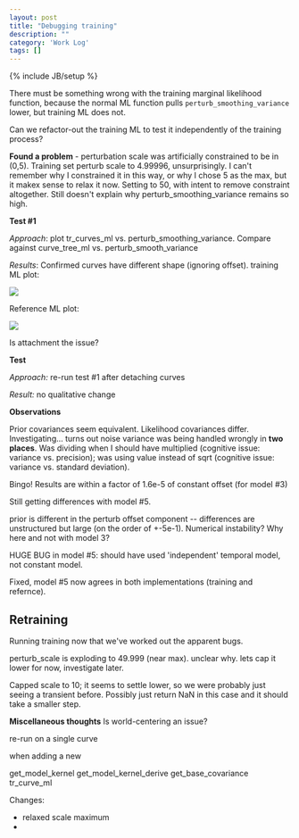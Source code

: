```yaml
---
layout: post
title: "Debugging training"
description: ""
category: 'Work Log'
tags: []
---
```

{% include JB/setup %}

There must be something wrong with the training marginal likelihood function, because the normal ML function pulls `perturb_smoothing_variance` lower, but training ML does not.

Can we refactor-out the training ML to test it independently of the training process?

**Found a problem** - perturbation scale was artificially constrained to be in (0,5).  Training set perturb scale to 4.99996, unsurprisingly.  I can't remember why I constrained it in this way, or why I chose 5 as the max, but it makex sense to relax it now.  Setting to 50, with intent to remove constraint altogether.  Still doesn't explain why perturb_smoothing_variance remains so high.  

**Test #1**

*Approach*: plot tr_curves_ml vs. perturb_smoothing_variance.  Compare against curve_tree_ml vs. perturb_smooth_variance

*Results*: Confirmed curves have different shape (ignoring offset).  training ML plot:
    
![]({{site.baseurl}}/img/2014-03-23-train_ml_vs_perturb_smoothing_variance.png)

Reference ML plot:

![]({{site.baseurl}}/img/2014-03-23-reference_ml_vs_perturb_smoothing_variance.png)




Is attachment the issue?

**Test**

*Approach:* re-run test #1 after detaching curves

*Result:* no qualitative change

**Observations**

Prior covariances seem equivalent.
Likelihood covariances differ.  Investigating...  turns out noise variance was being handled wrongly in **two places**.  Was dividing when I should have multiplied (cognitive issue: variance vs. precision); was using value instead of sqrt (cognitive issue: variance vs. standard deviation).

Bingo!  Results are within a factor of 1.6e-5 of constant offset (for model #3)

Still getting differences with model #5.

prior is different in the perturb offset component -- differences are unstructured but large (on the order of +-5e-1).  Numerical instability?  Why here and not with model 3?

HUGE BUG in model #5: should have used 'independent' temporal model, not constant model.

Fixed, model #5 now agrees in both implementations (training and refernce).

Retraining
-----------

Running training now that we've worked out the apparent bugs.

perturb_scale is exploding to 49.999 (near max).  unclear why.  lets cap it lower for now, investigate later.

Capped scale to 10; it seems to settle lower, so we were probably just seeing a transient before.  Possibly just return NaN in this case and it should take a smaller step.

**Miscellaneous thoughts**
Is world-centering an issue?

re-run on a single curve

when adding a new 

get_model_kernel
get_model_kernel_derive
get_base_covariance
tr_curve_ml

Changes:
* relaxed scale maximum
* 
